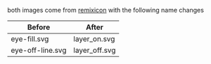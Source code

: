 both images come from [remixicon](https://remixicon.com/) with the following name changes

| Before           | After         |
|------------------|---------------|
| eye-fill.svg     | layer_on.svg  |
| eye-off-line.svg | layer_off.svg |